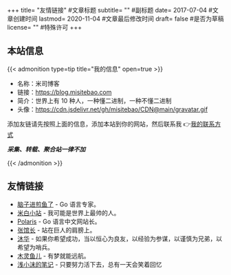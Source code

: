 +++
title= "友情链接" #文章标题
subtitle= "" #副标题
date= 2017-07-04 #文章创建时间
lastmod= 2020-11-04 #文章最后修改时间
draft= false #是否为草稿
license= "" #特殊许可
+++

<!-- # 友情链接 -->

## 本站信息

{{< admonition type=tip title="我的信息" open=true >}}

- 名称：米司博客
- 链接：https://blog.misitebao.com
- 简介：世界上有 10 种人，一种懂二进制，一种不懂二进制
- 头像：https://cdn.jsdelivr.net/gh/misitebao/CDN@main/gravatar.gif

添加友链请先按照上面的信息，添加本站到你的网站，然后联系我 👉[我的联系方式](/about/)

**_采集、转载、聚合站一律不加_**

{{< /admonition >}}

## 友情链接

- [脑子进煎鱼了](https://eddycjy.com?from=米司博客) - Go 语言专家。
- [米白小站](http://www.jiaoguoliang.com/?from=米司博客) - 我可能是世界上最帅的人。
- [Polaris](http://blog.studygolang.com/?from=米司博客) - Go 语言中文网站长。
- [张馆长](https://zhangguanzhang.github.io/?from=米司博客) - 站在巨人的肩膀上。
- [沐华](http://blog.wmuhua.com/?from=米司博客) - 如果你希望成功，当以恒心为良友，以经验为参谋，以谨慎为兄弟，以希望为哨兵。
- [木灵鱼儿](https://www.mulingyuer.com/?from=米司博客) - 有梦就能远航。
- [浅小沫的笔记](https://blog.truimo.com/?from=米司博客) - 只要努力活下去，总有一天会笑着回忆
